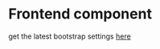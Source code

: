 # Frontend component

get the latest bootstrap settings 
[here](http://getbootstrap.com/customize/?id=41252dc1b7e5df3ef770dfc02168e37c)